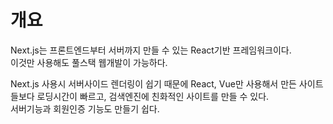 # 개요
Next.js는 프론트엔드부터 서버까지 만들 수 있는 React기반 프레임워크이다.   
이것만 사용해도 풀스택 웹개발이 가능하다.   
   
Next.js 사용시 서버사이드 렌더링이 쉽기 때문에 React, Vue만 사용해서 만든 사이트들보다 로딩시간이 빠르고, 검색엔진에 친화적인 사이트를 만들 수 있다.   
서버기능과 회원인증 기능도 만들기 쉽다.   
